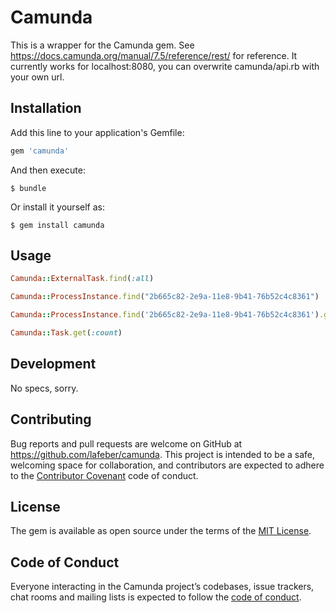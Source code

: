 # Camunda

This is a wrapper for the Camunda gem. See https://docs.camunda.org/manual/7.5/reference/rest/ for reference.
It currently works for localhost:8080, you can overwrite camunda/api.rb with your own url.

## Installation

Add this line to your application's Gemfile:

```ruby
gem 'camunda'
```

And then execute:

    $ bundle

Or install it yourself as:

    $ gem install camunda

## Usage

```ruby
Camunda::ExternalTask.find(:all)

Camunda::ProcessInstance.find("2b665c82-2e9a-11e8-9b41-76b52c4c8361")

Camunda::ProcessInstance.find('2b665c82-2e9a-11e8-9b41-76b52c4c8361').get('activity-instances')

Camunda::Task.get(:count)
```

## Development

No specs, sorry.

## Contributing

Bug reports and pull requests are welcome on GitHub at https://github.com/lafeber/camunda. This project is intended to be a safe, welcoming space for collaboration, and contributors are expected to adhere to the [Contributor Covenant](http://contributor-covenant.org) code of conduct.

## License

The gem is available as open source under the terms of the [MIT License](https://opensource.org/licenses/MIT).

## Code of Conduct

Everyone interacting in the Camunda project’s codebases, issue trackers, chat rooms and mailing lists is expected to follow the [code of conduct](https://github.com/lafeber/camunda/blob/master/CODE_OF_CONDUCT.md).
